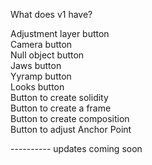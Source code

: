 What does v1 have?

Adjustment layer button                                                            
Camera button                                                                
Null object button                                                                
Jaws button                                                                
Yyramp button                                                                
Looks button                                                                
Button to create solidity                                                                
Button to create a frame                                                                
Button to create composition                                                                
Button to adjust Anchor Point                                                                
                                                                
---------- updates coming soon                                                                
